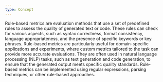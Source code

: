 ```yaml
---
type: Concept
---
```


Rule-based metrics are evaluation methods that use a set of predefined rules to assess the quality of generated text or code. These rules can check for various aspects, such as syntax correctness, format consistency, language appropriateness, and the presence of specific keywords or key phrases. Rule-based metrics are particularly useful for domain-specific applications and experiments, where custom metrics tailored to the task can provide more accurate evaluations. They are often used in natural language processing (NLP) tasks, such as text generation and code generation, to ensure that the generated output meets specific quality standards. Rule-based metrics can be implemented using regular expressions, parsing techniques, or other rule-based approaches.